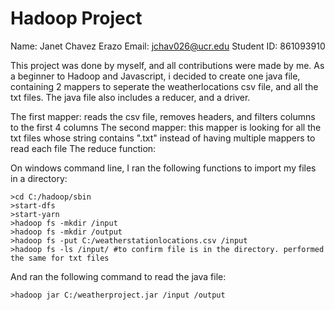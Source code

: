 # Hadoop Project
Name: Janet Chavez Erazo
Email: jchav026@ucr.edu
Student ID: 861093910

This project was done by myself, and all contributions were made by me. As a beginner to Hadoop and Javascript, i decided to create one java file, containing 2 mappers to seperate the weatherlocations csv file, and all the txt files. The java file also includes a reducer, and a driver.

The first mapper: reads the csv file, removes headers, and filters columns to the first 4 columns 
The second mapper: this mapper is looking for all the txt files whose string contains ".txt" instead of having multiple mappers to read each file
The reduce function:

On windows command line, I ran the following functions to import my files in a directory:
```
>cd C:/hadoop/sbin
>start-dfs
>start-yarn
>hadoop fs -mkdir /input
>hadoop fs -mkdir /output
>hadoop fs -put C:/weatherstationlocations.csv /input
>hadoop fs -ls /input/ #to confirm file is in the directory. performed the same for txt files 
```

And ran the following command to read the java file:
```
>hadoop jar C:/weatherproject.jar /input /output
```


    
